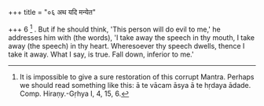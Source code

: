 +++
title = "०६ अथ यदि मन्येत"

+++
6 [^4] . But if he should think, 'This person will do evil to me,' he addresses him with (the words), 'I take away the speech in thy mouth, I take away (the speech) in thy heart. Wheresoever thy speech dwells, thence I take it away. What I say, is true. Fall down, inferior to me.'


[^4]:  It is impossible to give a sure restoration of this corrupt Mantra. Perhaps we should read something like this: ā te vācam āsya ā te hṛdaya ādade. Comp. Hiraṇy.-Gṛhya I, 4, 15, 6.

